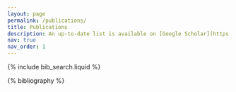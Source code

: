 ```yaml
---
layout: page
permalink: /publications/
title: Publications
description: An up-to-date list is available on [Google Scholar](https://scholar.google.com/citations?user=Jp41q6AAAAAJ&hl=zh-CN).
nav: true
nav_order: 1
---
```


<!-- _pages/publications.md -->

<!-- Bibsearch Feature -->

{% include bib_search.liquid %}

<div class="publications">

{% bibliography %}

</div>
